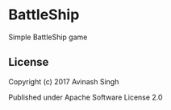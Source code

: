 # BattleShip
Simple BattleShip game

License
-------

Copyright (c) 2017 Avinash Singh

Published under Apache Software License 2.0
